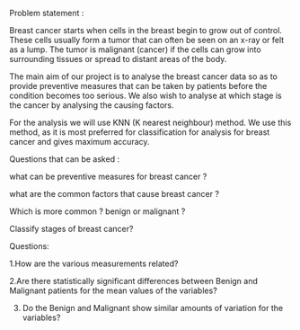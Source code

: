 Problem statement :

Breast cancer starts when cells in the breast begin to grow out of control. These cells usually form a tumor that can often be seen on an x-ray or felt as a lump. The tumor is malignant (cancer) if the cells can grow into surrounding tissues or spread to distant areas of the body.

The main aim of our project is to analyse the breast cancer data so as to provide preventive measures that can be taken by patients before the condition becomes too serious.
We also wish to analyse at which stage is the cancer by analysing the causing factors.

For the analysis we will use KNN (K nearest neighbour) method.
We use this method, as it is most preferred for classification for analysis for breast cancer and gives maximum accuracy.

Questions that can be asked :


what can be preventive measures for breast cancer ?

what are the common factors that cause breast cancer ?

Which is more common ? benign or malignant ?

Classify stages of breast cancer?

Questions:

1.How are the various measurements related?

2.Are there statistically significant differences between Benign and Malignant patients for the mean values of the variables?

3. Do the Benign and Malignant show similar amounts of variation for the variables?
